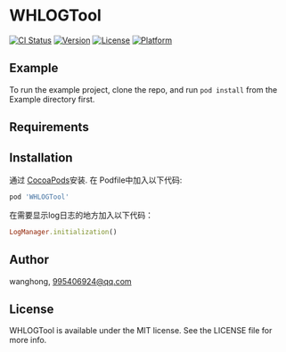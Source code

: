 # WHLOGTool

[![CI Status](https://img.shields.io/travis/wangwei/WHLOGTool.svg?style=flat)](https://travis-ci.org/wangwei/WHLOGTool)
[![Version](https://img.shields.io/cocoapods/v/WHLOGTool.svg?style=flat)](https://cocoapods.org/pods/WHLOGTool)
[![License](https://img.shields.io/cocoapods/l/WHLOGTool.svg?style=flat)](https://cocoapods.org/pods/WHLOGTool)
[![Platform](https://img.shields.io/cocoapods/p/WHLOGTool.svg?style=flat)](https://cocoapods.org/pods/WHLOGTool)

## Example

To run the example project, clone the repo, and run `pod install` from the Example directory first.

## Requirements

## Installation

通过 [CocoaPods](https://cocoapods.org)安装. 在 Podfile中加入以下代码:

```ruby
pod 'WHLOGTool'
```

在需要显示log日志的地方加入以下代码：
```ruby
LogManager.initialization()
```

## Author

wanghong, 995406924@qq.com

## License

WHLOGTool is available under the MIT license. See the LICENSE file for more info.
